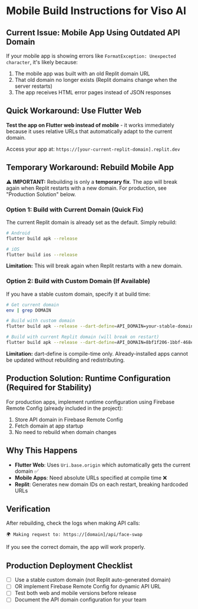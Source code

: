 # Mobile Build Instructions for Viso AI

## Current Issue: Mobile App Using Outdated API Domain

If your mobile app is showing errors like `FormatException: Unexpected character`, it's likely because:
1. The mobile app was built with an old Replit domain URL
2. That old domain no longer exists (Replit domains change when the server restarts)
3. The app receives HTML error pages instead of JSON responses

## Quick Workaround: Use Flutter Web
**Test the app on Flutter web instead of mobile** - it works immediately because it uses relative URLs that automatically adapt to the current domain.

Access your app at: `https://[your-current-replit-domain].replit.dev`

## Temporary Workaround: Rebuild Mobile App

⚠️ **IMPORTANT:** Rebuilding is only a **temporary fix**. The app will break again when Replit restarts with a new domain. For production, see "Production Solution" below.

### Option 1: Build with Current Domain (Quick Fix)
The current Replit domain is already set as the default. Simply rebuild:

```bash
# Android
flutter build apk --release

# iOS
flutter build ios --release
```

**Limitation:** This will break again when Replit restarts with a new domain.

### Option 2: Build with Custom Domain (If Available)
If you have a stable custom domain, specify it at build time:

```bash
# Get current domain
env | grep DOMAIN

# Build with custom domain
flutter build apk --release --dart-define=API_DOMAIN=your-stable-domain.com

# Build with current Replit domain (will break on restart)
flutter build apk --release --dart-define=API_DOMAIN=8bf1f206-1bbf-468e-94c3-c805a85c0cc0-00-3pryuqwgngpev.sisko.replit.dev
```

**Limitation:** dart-define is compile-time only. Already-installed apps cannot be updated without rebuilding and redistributing.

## Production Solution: Runtime Configuration (Required for Stability)
For production apps, implement runtime configuration using Firebase Remote Config (already included in the project):

1. Store API domain in Firebase Remote Config
2. Fetch domain at app startup
3. No need to rebuild when domain changes

## Why This Happens
- **Flutter Web**: Uses `Uri.base.origin` which automatically gets the current domain ✅
- **Mobile Apps**: Need absolute URLs specified at compile time ❌
- **Replit**: Generates new domain IDs on each restart, breaking hardcoded URLs

## Verification
After rebuilding, check the logs when making API calls:
```
🌍 Making request to: https://[domain]/api/face-swap
```

If you see the correct domain, the app will work properly.

## Production Deployment Checklist
- [ ] Use a stable custom domain (not Replit auto-generated domain)
- [ ] OR implement Firebase Remote Config for dynamic API URL
- [ ] Test both web and mobile versions before release
- [ ] Document the API domain configuration for your team
